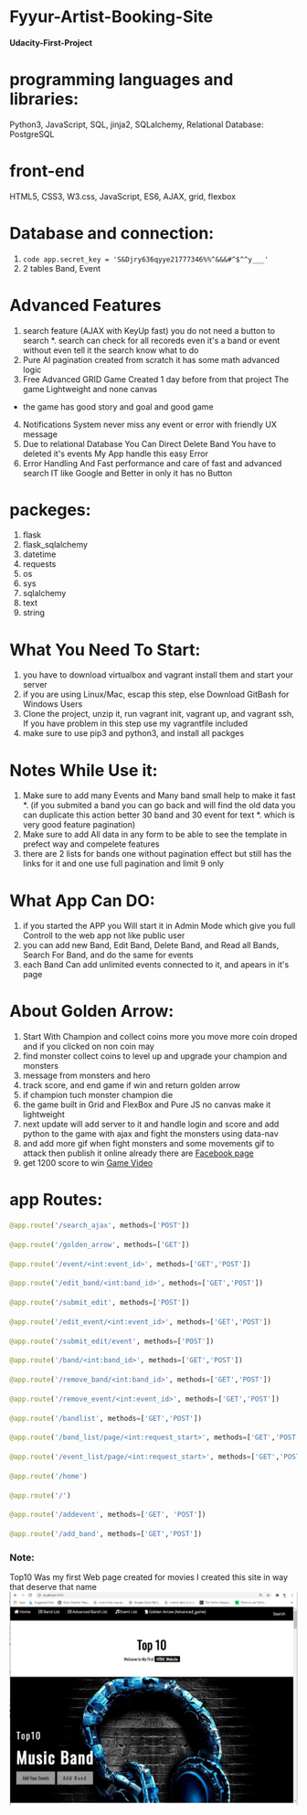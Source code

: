 # Fyyur-Artist-Booking-Site

#### Udacity-First-Project

# programming languages and libraries:
Python3, JavaScript, SQL, jinja2, SQLalchemy,  Relational Database: PostgreSQL

# front-end
HTML5, CSS3, W3.css, JavaScript, ES6, AJAX, grid, flexbox

# Database and connection:
1. ```code app.secret_key = 'S&Djry636qyye21777346%%^&&&#^$^^y___' ```
2. 2 tables Band, Event


# Advanced Features
1. search feature (AJAX with KeyUp fast) you do not need a button to search
*. search can check for all recoreds even it's a band or event without even tell it  the search know what to do
2. Pure AI pagination created from scratch it has some math advanced logic
3. Free Advanced GRID Game Created 1 day before from that project The game Lightweight and none canvas 
* the game has good story and goal and good game
4. Notifications System never miss any event or error with friendly UX message
5. Due to relational Database You Can Direct Delete Band You have to deleted it's events My App handle this easy Error
6. Error Handling And Fast performance and care of fast and advanced search IT like Google and Better in only it has no Button

# packeges:
1. flask
3. flask_sqlalchemy
4. datetime
5. requests
6. os
7. sys
8. sqlalchemy
9. text
10. string



# What You Need To Start:
1. you have to download virtualbox and vagrant install them and start your server
2. if you are using Linux/Mac, escap this step, else Download GitBash for Windows Users
3. Clone the project, unzip it, run vagrant init, vagrant up, and vagrant ssh, If you have problem in this step use my vagrantfile included
4. make sure to use pip3 and python3, and install all packges 

# Notes While Use it:
1. Make sure to add many Events and Many band small help to make it fast 
*. (if you submited a band you can go back and will find the old data you can duplicate this action better 30 band and 30 event for text 
*. which is very good feature pagination)
2. Make sure to add All data in any form to be able to see the template in prefect way and compelete features
3. there are 2 lists for bands one without pagination effect but still has the links for it and one use full pagination and limit 9 only


# What App Can DO:
1. if you started the APP you Will start it in Admin Mode which give you full Controll to the web app not like public user
2. you can add new Band, Edit Band, Delete Band, and Read all Bands, Search For Band, and do the same for events
3. each Band Can add unlimited events connected to it, and apears in it's page

# About Golden Arrow:
1. Start With Champion and collect coins more you move more coin droped and if you clicked on non coin may
2. find monster collect coins to level up and upgrade your champion and monsters
3. message from monsters and hero
4. track score, and end game if win and return golden arrow
5. if champion tuch monster champion die
6. the game built in Grid and FlexBox and Pure JS no canvas make it lightweight
7. next update will add server to it and handle login and score and add python to the game with ajax and fight the monsters using data-nav
8. and add more gif when fight monsters and some movements gif to attack then publish it online already there are <a href="https://www.facebook.com/Golden-Arrow-104811848200055">Facebook page</a>
9. get 1200 score to win <a href="https://youtu.be/0qMXFWyaWHo">Game Video</a> 
# app Routes:
```python
@app.route('/search_ajax', methods=['POST'])

@app.route('/golden_arrow', methods=['GET'])

@app.route('/event/<int:event_id>', methods=['GET','POST'])

@app.route('/edit_band/<int:band_id>', methods=['GET','POST'])

@app.route('/submit_edit', methods=['POST'])

@app.route('/edit_event/<int:event_id>', methods=['GET','POST'])

@app.route('/submit_edit/event', methods=['POST'])

@app.route('/band/<int:band_id>', methods=['GET','POST'])

@app.route('/remove_band/<int:band_id>', methods=['GET','POST'])

@app.route('/remove_event/<int:event_id>', methods=['GET','POST'])

@app.route('/bandlist', methods=['GET','POST'])

@app.route('/band_list/page/<int:request_start>', methods=['GET','POST'])

@app.route('/event_list/page/<int:request_start>', methods=['GET','POST'])

@app.route('/home')

@app.route('/')

@app.route('/addevent', methods=['GET', 'POST'])

@app.route('/add_band', methods=['GET','POST'])

```

### Note:
Top10 Was my first Web page created for movies I created this site in way that deserve that name
<img src="/static/app.JPG">
